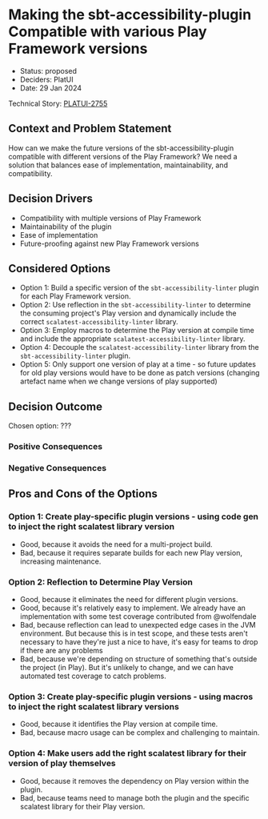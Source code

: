 # Making the sbt-accessibility-plugin Compatible with various Play Framework versions

* Status: proposed
* Deciders: PlatUI
* Date: 29 Jan 2024

Technical Story: [PLATUI-2755](https://jira.tools.tax.service.gov.uk/browse/PLATUI-2755)

## Context and Problem Statement

How can we make the future versions of the sbt-accessibility-plugin compatible with different versions of the Play Framework? We need a solution that balances ease of implementation, maintainability, and compatibility.

## Decision Drivers

* Compatibility with multiple versions of Play Framework
* Maintainability of the plugin
* Ease of implementation
* Future-proofing against new Play Framework versions

## Considered Options

* Option 1: Build a specific version of the `sbt-accessibility-linter` plugin for each Play Framework version.
* Option 2: Use reflection in the `sbt-accessibility-linter` to determine the consuming project's Play version and dynamically include the correct `scalatest-accessibility-linter` library.
* Option 3: Employ macros to determine the Play version at compile time and include the appropriate `scalatest-accessibility-linter` library.
* Option 4: Decouple the `scalatest-accessibility-linter` library from the `sbt-accessibility-linter` plugin.
* Option 5: Only support one version of play at a time - so future updates for old play versions would have to be done as patch versions (changing artefact name when we change versions of play supported)

## Decision Outcome

Chosen option: ???

### Positive Consequences

### Negative Consequences

## Pros and Cons of the Options

### Option 1: Create play-specific plugin versions - using code gen to inject the right scalatest library version

* Good, because it avoids the need for a multi-project build.
* Bad, because it requires separate builds for each new Play version, increasing maintenance.

### Option 2: Reflection to Determine Play Version

* Good, because it eliminates the need for different plugin versions.
* Good, because it's relatively easy to implement. We already have an implementation with some test coverage contributed from @wolfendale
* Bad, because reflection can lead to unexpected edge cases in the JVM environment. But because this is in test scope, and these tests aren't necessary to have they're just a nice to have, it's easy for teams to drop if there are any problems
* Bad, because we're depending on structure of something that's outside the project (in Play). But it's unlikely to change, and we can have automated test coverage to catch problems.

### Option 3: Create play-specific plugin versions - using macros to inject the right scalatest library versions

* Good, because it identifies the Play version at compile time.
* Bad, because macro usage can be complex and challenging to maintain.

### Option 4: Make users add the right scalatest library for their version of play themselves

* Good, because it removes the dependency on Play version within the plugin.
* Bad, because teams need to manage both the plugin and the specific scalatest library for their Play version.